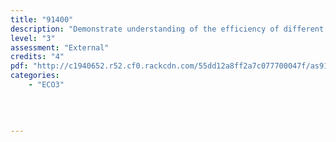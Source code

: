 ```yaml
---
title: "91400"
description: "Demonstrate understanding of the efficiency of different market structures using marginal analysis"
level: "3"
assessment: "External"
credits: "4"
pdf: "http://c1940652.r52.cf0.rackcdn.com/55dd12a8ff2a7c077700047f/as91400.pdf"
categories:
    - "ECO3"
    
    
    
    
---
```

